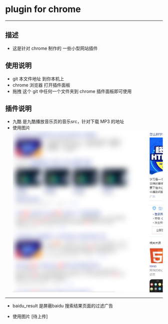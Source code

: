 # plugin for chrome
---
## 描述
- 这是针对 chrome 制作的 一些小型网站插件
## 使用说明
- git 本文件地址 到你本机上
- chrome 浏览器 打开插件面板
- 拖拽 这个 git 中任何一个文件夹到 chrome 插件面板即可使用
## 插件说明
- 九酷
  是九酷播放音乐页的音乐src，针对下载 MP3 的地址
- 使用图片 
  ![images](https://github.com/Keviniswhite/plugin_for_chrome/blob/master/%E7%99%BE%E5%BA%A6%E6%90%9C%E7%B4%A2%E9%A1%B5%E7%BB%93%E6%9E%9C%E8%BF%87%E6%BB%A4/bldu.jpg)
 ---
 - baidu_result
  是屏蔽baidu 搜索结果页面的过滤广告

- 使用图片 [待上传]
